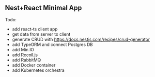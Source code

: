 
## Nest+React Minimal App

Todo:

- add react-ts client app
- get data from server to client
- generate CRUD with https://docs.nestjs.com/recipes/crud-generator
- add TypeORM and connect Postgres DB
- add Min.IO
- add Recoil.js
- add RabbitMQ
- add Docker container
- add Kubernetes orchestra

